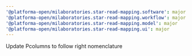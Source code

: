 ```yaml
---
'@platforma-open/milaboratories.star-read-mapping.software': major
'@platforma-open/milaboratories.star-read-mapping.workflow': major
'@platforma-open/milaboratories.star-read-mapping.model': major
'@platforma-open/milaboratories.star-read-mapping.ui': major
---
```


Update Pcolumns to follow right nomenclature
